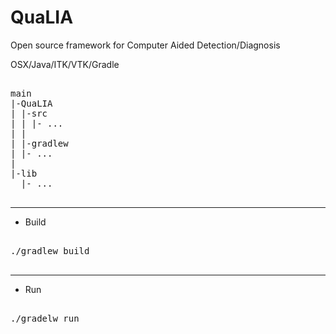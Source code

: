 QuaLIA
======

Open source framework for Computer Aided Detection/Diagnosis

OSX/Java/ITK/VTK/Gradle

<pre>

main
|-QuaLIA
| |-src
| | |- ...
| |
| |-gradlew
| |- ...
|
|-lib
  |- ...

</pre>

______________________

* Build

<pre>

./gradlew build

</pre>
______________________

* Run

<pre>

./gradelw run

</pre>
